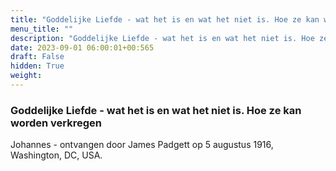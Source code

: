 ```yaml
---
title: "Goddelijke Liefde - wat het is en wat het niet is. Hoe ze kan worden verkregen"
menu_title: ""
description: "Goddelijke Liefde - wat het is en wat het niet is. Hoe ze kan worden verkregen"
date: 2023-09-01 06:00:01+00:565
draft: False
hidden: True
weight:
---
```

### Goddelijke Liefde - wat het is en wat het niet is. Hoe ze kan worden verkregen

Johannes - ontvangen door James Padgett op 5 augustus 1916, Washington, DC, USA.
